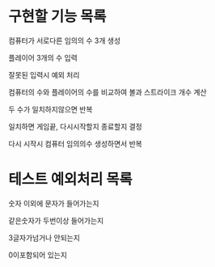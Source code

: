 # 구현할 기능 목록


컴퓨터가 서로다른 임의의 수 3개 생성


플레이어 3개의 수 입력


잘못된 입력시 예외 처리


컴퓨터의 수와 플레이어의 수를 비교하여 볼과 스트라이크 개수 계산


두 수가 일치하지않으면 반복


일치하면 게임끝, 다시시작할지 종료할지 결정


다시 시작시 컴퓨터 임의의수 생성하면서 반복


# 테스트 예외처리 목록


숫자 이외에 문자가 들어가는지


같은숫자가 두번이상 들어가는지


3글자가넘거나 안되는지


0이포함되어 있는지
